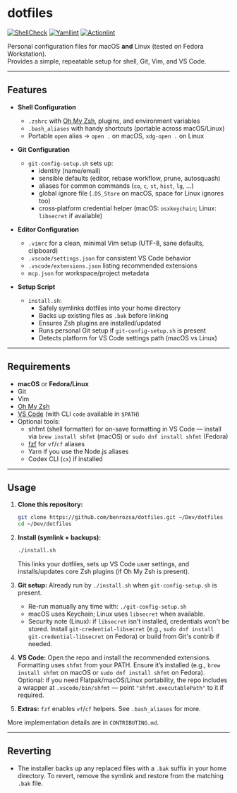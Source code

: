 # dotfiles

[![ShellCheck](https://github.com/benrozsa/dotfiles/actions/workflows/shellcheck.yml/badge.svg)](https://github.com/benrozsa/dotfiles/actions/workflows/shellcheck.yml)
[![Yamllint](https://github.com/benrozsa/dotfiles/actions/workflows/yamllint.yml/badge.svg)](https://github.com/benrozsa/dotfiles/actions/workflows/yamllint.yml)
[![Actionlint](https://github.com/benrozsa/dotfiles/actions/workflows/actionlint.yml/badge.svg)](https://github.com/benrozsa/dotfiles/actions/workflows/actionlint.yml)

Personal configuration files for macOS **and** Linux (tested on Fedora Workstation).  
Provides a simple, repeatable setup for shell, Git, Vim, and VS Code.

---

## Features

- **Shell Configuration**
  - `.zshrc` with [Oh My Zsh](https://ohmyz.sh/), plugins, and environment variables
  - `.bash_aliases` with handy shortcuts (portable across macOS/Linux)
  - Portable `open` alias → `open .` on macOS, `xdg-open .` on Linux

- **Git Configuration**
  - `git-config-setup.sh` sets up:
    - identity (name/email)
    - sensible defaults (editor, rebase workflow, prune, autosquash)
    - aliases for common commands (`co`, `c`, `st`, `hist`, `lg`, …)
    - global ignore file (`.DS_Store` on macOS, space for Linux ignores too)
    - cross‑platform credential helper (macOS: `osxkeychain`; Linux: `libsecret` if available)

- **Editor Configuration**
  - `.vimrc` for a clean, minimal Vim setup (UTF-8, sane defaults, clipboard)
  - `.vscode/settings.json` for consistent VS Code behavior
  - `.vscode/extensions.json` listing recommended extensions
  - `mcp.json` for workspace/project metadata

- **Setup Script**
  - `install.sh`:
    - Safely symlinks dotfiles into your home directory
    - Backs up existing files as `.bak` before linking
    - Ensures Zsh plugins are installed/updated
    - Runs personal Git setup if `git-config-setup.sh` is present
    - Detects platform for VS Code settings path (macOS vs Linux)

---

## Requirements

- **macOS** or **Fedora/Linux**
- Git
- Vim
- [Oh My Zsh](https://ohmyz.sh/)
- [VS Code](https://code.visualstudio.com/) (with CLI `code` available in `$PATH`)
- Optional tools:
  - shfmt (shell formatter) for on-save formatting in VS Code — install via `brew install shfmt` (macOS) or `sudo dnf install shfmt` (Fedora)
  - [fzf](https://github.com/junegunn/fzf) for `vf`/`cf` aliases
  - Yarn if you use the Node.js aliases
  - Codex CLI (`cx`) if installed

---

## Usage

1. **Clone this repository:**

   ```sh
   git clone https://github.com/benrozsa/dotfiles.git ~/Dev/dotfiles
   cd ~/Dev/dotfiles
   ```

2. **Install (symlink + backups):**

   ```sh
   ./install.sh
   ```

   This links your dotfiles, sets up VS Code user settings, and installs/updates core Zsh plugins (if Oh My Zsh is present).

3. **Git setup:** Already run by `./install.sh` when `git-config-setup.sh` is present.

   - Re-run manually any time with: `./git-config-setup.sh`
   - macOS uses Keychain; Linux uses `libsecret` when available.
   - Security note (Linux): if `libsecret` isn't installed, credentials won't be stored. Install `git-credential-libsecret` (e.g., `sudo dnf install git-credential-libsecret` on Fedora) or build from Git's contrib if needed.

4. **VS Code:** Open the repo and install the recommended extensions. Formatting uses `shfmt` from your PATH. Ensure it’s installed (e.g., `brew install shfmt` on macOS or `sudo dnf install shfmt` on Fedora). Optional: if you need Flatpak/macOS/Linux portability, the repo includes a wrapper at `.vscode/bin/shfmt` — point `"shfmt.executablePath"` to it if required.

5. **Extras:** `fzf` enables `vf`/`cf` helpers. See `.bash_aliases` for more.

More implementation details are in `CONTRIBUTING.md`.

---

## Reverting

- The installer backs up any replaced files with a `.bak` suffix in your home directory. To revert, remove the symlink and restore from the matching `.bak` file.

